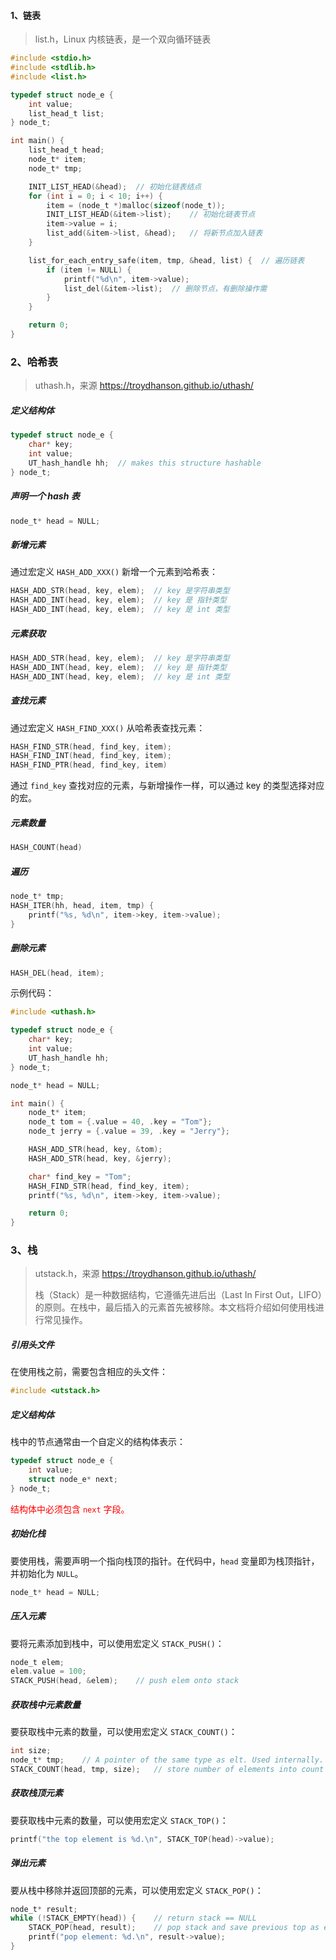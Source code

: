 #### 1、链表

> list.h，Linux 内核链表，是一个双向循环链表

~~~c
#include <stdio.h>
#include <stdlib.h>
#include <list.h>

typedef struct node_e {
    int value;
    list_head_t list;
} node_t;

int main() {
    list_head_t head;
    node_t* item;
    node_t* tmp;

    INIT_LIST_HEAD(&head);	// 初始化链表结点
    for (int i = 0; i < 10; i++) {
        item = (node_t *)malloc(sizeof(node_t));
        INIT_LIST_HEAD(&item->list);	// 初始化链表节点
        item->value = i;
        list_add(&item->list, &head);	// 将新节点加入链表
    }

    list_for_each_entry_safe(item, tmp, &head, list) {	// 遍历链表
        if (item != NULL) {
            printf("%d\n", item->value);
            list_del(&item->list);	// 删除节点，有删除操作需
        }
    }

    return 0;
}
~~~

### 2、哈希表

> uthash.h，来源 https://troydhanson.github.io/uthash/

##### 定义结构体

~~~c
typedef struct node_e {
    char* key;
    int value;
    UT_hash_handle hh;	// makes this structure hashable
} node_t;
~~~

##### 声明一个 hash 表

~~~c
node_t* head = NULL;
~~~

##### 新增元素

通过宏定义 `HASH_ADD_XXX()` 新增一个元素到哈希表：

~~~c
HASH_ADD_STR(head, key, elem);	// key 是字符串类型
HASH_ADD_INT(head, key, elem);	// key 是 指针类型
HASH_ADD_INT(head, key, elem);	// key 是 int 类型
~~~

##### 元素获取

~~~c
HASH_ADD_STR(head, key, elem);	// key 是字符串类型
HASH_ADD_INT(head, key, elem);	// key 是 指针类型
HASH_ADD_INT(head, key, elem);	// key 是 int 类型
~~~

##### 查找元素

通过宏定义 `HASH_FIND_XXX()` 从哈希表查找元素：

~~~c
HASH_FIND_STR(head, find_key, item);
HASH_FIND_INT(head, find_key, item);
HASH_FIND_PTR(head, find_key, item)
~~~

通过 `find_key` 查找对应的元素，与新增操作一样，可以通过 key 的类型选择对应的宏。

##### 元素数量

~~~c
HASH_COUNT(head)
~~~

##### 遍历

~~~c
node_t* tmp;
HASH_ITER(hh, head, item, tmp) {
    printf("%s, %d\n", item->key, item->value);
}
~~~

##### 删除元素

~~~c
HASH_DEL(head, item);
~~~

示例代码：

~~~c
#include <uthash.h>

typedef struct node_e {
    char* key;
    int value;
    UT_hash_handle hh;
} node_t;

node_t* head = NULL;

int main() {
    node_t* item;
    node_t tom = {.value = 40, .key = "Tom"};
    node_t jerry = {.value = 39, .key = "Jerry"};

    HASH_ADD_STR(head, key, &tom);
    HASH_ADD_STR(head, key, &jerry);

    char* find_key = "Tom";
    HASH_FIND_STR(head, find_key, item);
    printf("%s, %d\n", item->key, item->value);

    return 0;
}
~~~

### 3、栈

>utstack.h，来源 https://troydhanson.github.io/uthash/
>
>栈（Stack）是一种数据结构，它遵循先进后出（Last In First Out，LIFO）的原则。在栈中，最后插入的元素首先被移除。本文档将介绍如何使用栈进行常见操作。

##### 引用头文件

在使用栈之前，需要包含相应的头文件：

```c
#include <utstack.h>
```

##### 定义结构体

栈中的节点通常由一个自定义的结构体表示：

```c
typedef struct node_e {
    int value;
    struct node_e* next;
} node_t;
```

<span style="color: red">结构体中必须包含 `next` 字段。</span>

##### 初始化栈

要使用栈，需要声明一个指向栈顶的指针。在代码中，`head` 变量即为栈顶指针，并初始化为 `NULL`。

```c
node_t* head = NULL;
```

##### 压入元素

要将元素添加到栈中，可以使用宏定义 `STACK_PUSH()`：

```c
node_t elem;
elem.value = 100;
STACK_PUSH(head, &elem);	// push elem onto stack
```

##### 获取栈中元素数量

要获取栈中元素的数量，可以使用宏定义 `STACK_COUNT()`：

```c
int size;
node_t* tmp;	// A pointer of the same type as elt. Used internally. Need not be initialized.
STACK_COUNT(head, tmp, size);	// store number of elements into count
```

##### 获取栈顶元素

要获取栈中元素的数量，可以使用宏定义 `STACK_TOP()`：

~~~c
printf("the top element is %d.\n", STACK_TOP(head)->value);
~~~

##### 弹出元素

要从栈中移除并返回顶部的元素，可以使用宏定义 `STACK_POP()`：

```c
node_t* result;
while (!STACK_EMPTY(head)) {	// return stack == NULL
    STACK_POP(head, result);	// pop stack and save previous top as element
    printf("pop element: %d.\n", result->value);
}
```

